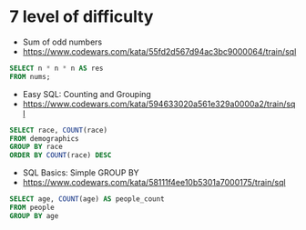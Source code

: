 # 7 level of difficulty


* Sum of odd numbers
* https://www.codewars.com/kata/55fd2d567d94ac3bc9000064/train/sql

```SQL
SELECT n * n * n AS res 
FROM nums;
```


* Easy SQL: Counting and Grouping
* https://www.codewars.com/kata/594633020a561e329a0000a2/train/sql

```SQL
SELECT race, COUNT(race)
FROM demographics
GROUP BY race
ORDER BY COUNT(race) DESC
```


* SQL Basics: Simple GROUP BY
* https://www.codewars.com/kata/58111f4ee10b5301a7000175/train/sql

```SQL
SELECT age, COUNT(age) AS people_count
FROM people
GROUP BY age
```
